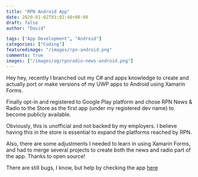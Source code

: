 ```yaml
---
title: "RPN Android App"
date: 2020-01-02T03:02:48+08:00
draft: false
author: "David"

tags: ["App Development", "Android"]
categories: ["Coding"]
featuredimage: "/images/rpn-android.png"
comments: true
images: ["/images/og/rpnradio-news-android.png"]
---
```


Hey hey, recently I branched out my C# and apps knowledge to create and actually port or make versions of my UWP apps to Android using Xamarin Forms.

Finally opt-in and registered to Google Play platform and chose RPN News & Radio to the Store as the first app (under my registered dev name) to become publicly available.

Obviously, this is unofficial and not backed by my employers. I believe having this in the store is essential to expand the platforms reached by RPN.

Also, there are some adjustments I needed to learn in using Xamarin Forms, and had to merge several projects to create both the news and radio part of the app. Thanks to open source!

There are still bugs, I know, but help by checking the app <a href="https://play.google.com/store/apps/details?id=xyz.reddvid.rpnradio" taget="_blank">here</a>
